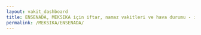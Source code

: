 ```yaml
---
layout: vakit_dashboard
title: ENSENADA, MEKSIKA için iftar, namaz vakitleri ve hava durumu - ilçe/eyalet seç
permalink: /MEKSIKA/ENSENADA/
---
```


<script type="text/javascript">
  var GLOBAL_COUNTRY = 'MEKSIKA';
  var GLOBAL_CITY = 'ENSENADA';
  var GLOBAL_STATE = '';
  var lat = 72;
  var lon = 21;
</script>
